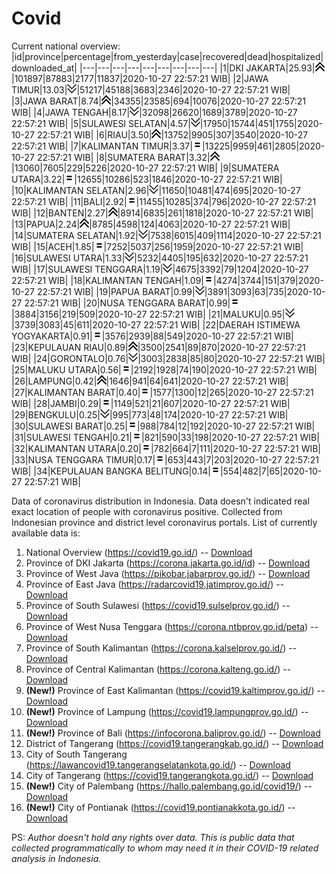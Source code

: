 # Covid
Current national overview:
|id|province|percentage|from_yesterday|case|recovered|dead|hospitalized|downloaded_at|
|---|---|---|---|---|---|---|---|---|
|1|DKI JAKARTA|25.93|![up](https://github.com/ariefrachmannn/covid/raw/master/img/rsz_img_186982.png)|101897|87883|2177|11837|2020-10-27 22:57:21 WIB|
|2|JAWA TIMUR|13.03|![down](https://github.com/ariefrachmannn/covid/raw/master/img/rsz_down.png)|51217|45188|3683|2346|2020-10-27 22:57:21 WIB|
|3|JAWA BARAT|8.74|![up](https://github.com/ariefrachmannn/covid/raw/master/img/rsz_img_186982.png)|34355|23585|694|10076|2020-10-27 22:57:21 WIB|
|4|JAWA TENGAH|8.17|![down](https://github.com/ariefrachmannn/covid/raw/master/img/rsz_down.png)|32098|26620|1689|3789|2020-10-27 22:57:21 WIB|
|5|SULAWESI SELATAN|4.57|![down](https://github.com/ariefrachmannn/covid/raw/master/img/rsz_down.png)|17950|15744|451|1755|2020-10-27 22:57:21 WIB|
|6|RIAU|3.50|![up](https://github.com/ariefrachmannn/covid/raw/master/img/rsz_img_186982.png)|13752|9905|307|3540|2020-10-27 22:57:21 WIB|
|7|KALIMANTAN TIMUR|3.37|![equal](https://github.com/ariefrachmannn/covid/raw/master/img/rsz_equal.png)|13225|9959|461|2805|2020-10-27 22:57:21 WIB|
|8|SUMATERA BARAT|3.32|![up](https://github.com/ariefrachmannn/covid/raw/master/img/rsz_img_186982.png)|13060|7605|229|5226|2020-10-27 22:57:21 WIB|
|9|SUMATERA UTARA|3.22|![equal](https://github.com/ariefrachmannn/covid/raw/master/img/rsz_equal.png)|12655|10286|523|1846|2020-10-27 22:57:21 WIB|
|10|KALIMANTAN SELATAN|2.96|![down](https://github.com/ariefrachmannn/covid/raw/master/img/rsz_down.png)|11650|10481|474|695|2020-10-27 22:57:21 WIB|
|11|BALI|2.92|![equal](https://github.com/ariefrachmannn/covid/raw/master/img/rsz_equal.png)|11455|10285|374|796|2020-10-27 22:57:21 WIB|
|12|BANTEN|2.27|![up](https://github.com/ariefrachmannn/covid/raw/master/img/rsz_img_186982.png)|8914|6835|261|1818|2020-10-27 22:57:21 WIB|
|13|PAPUA|2.24|![up](https://github.com/ariefrachmannn/covid/raw/master/img/rsz_img_186982.png)|8785|4598|124|4063|2020-10-27 22:57:21 WIB|
|14|SUMATERA SELATAN|1.92|![down](https://github.com/ariefrachmannn/covid/raw/master/img/rsz_down.png)|7538|6015|409|1114|2020-10-27 22:57:21 WIB|
|15|ACEH|1.85|![equal](https://github.com/ariefrachmannn/covid/raw/master/img/rsz_equal.png)|7252|5037|256|1959|2020-10-27 22:57:21 WIB|
|16|SULAWESI UTARA|1.33|![down](https://github.com/ariefrachmannn/covid/raw/master/img/rsz_down.png)|5232|4405|195|632|2020-10-27 22:57:21 WIB|
|17|SULAWESI TENGGARA|1.19|![down](https://github.com/ariefrachmannn/covid/raw/master/img/rsz_down.png)|4675|3392|79|1204|2020-10-27 22:57:21 WIB|
|18|KALIMANTAN TENGAH|1.09|![equal](https://github.com/ariefrachmannn/covid/raw/master/img/rsz_equal.png)|4274|3744|151|379|2020-10-27 22:57:21 WIB|
|19|PAPUA BARAT|0.99|![down](https://github.com/ariefrachmannn/covid/raw/master/img/rsz_down.png)|3891|3093|63|735|2020-10-27 22:57:21 WIB|
|20|NUSA TENGGARA BARAT|0.99|![equal](https://github.com/ariefrachmannn/covid/raw/master/img/rsz_equal.png)|3884|3156|219|509|2020-10-27 22:57:21 WIB|
|21|MALUKU|0.95|![down](https://github.com/ariefrachmannn/covid/raw/master/img/rsz_down.png)|3739|3083|45|611|2020-10-27 22:57:21 WIB|
|22|DAERAH ISTIMEWA YOGYAKARTA|0.91|![equal](https://github.com/ariefrachmannn/covid/raw/master/img/rsz_equal.png)|3576|2939|88|549|2020-10-27 22:57:21 WIB|
|23|KEPULAUAN RIAU|0.89|![up](https://github.com/ariefrachmannn/covid/raw/master/img/rsz_img_186982.png)|3500|2541|89|870|2020-10-27 22:57:21 WIB|
|24|GORONTALO|0.76|![down](https://github.com/ariefrachmannn/covid/raw/master/img/rsz_down.png)|3003|2838|85|80|2020-10-27 22:57:21 WIB|
|25|MALUKU UTARA|0.56|![equal](https://github.com/ariefrachmannn/covid/raw/master/img/rsz_equal.png)|2192|1928|74|190|2020-10-27 22:57:21 WIB|
|26|LAMPUNG|0.42|![up](https://github.com/ariefrachmannn/covid/raw/master/img/rsz_img_186982.png)|1646|941|64|641|2020-10-27 22:57:21 WIB|
|27|KALIMANTAN BARAT|0.40|![equal](https://github.com/ariefrachmannn/covid/raw/master/img/rsz_equal.png)|1577|1300|12|265|2020-10-27 22:57:21 WIB|
|28|JAMBI|0.29|![equal](https://github.com/ariefrachmannn/covid/raw/master/img/rsz_equal.png)|1149|521|21|607|2020-10-27 22:57:21 WIB|
|29|BENGKULU|0.25|![down](https://github.com/ariefrachmannn/covid/raw/master/img/rsz_down.png)|995|773|48|174|2020-10-27 22:57:21 WIB|
|30|SULAWESI BARAT|0.25|![equal](https://github.com/ariefrachmannn/covid/raw/master/img/rsz_equal.png)|988|784|12|192|2020-10-27 22:57:21 WIB|
|31|SULAWESI TENGAH|0.21|![equal](https://github.com/ariefrachmannn/covid/raw/master/img/rsz_equal.png)|821|590|33|198|2020-10-27 22:57:21 WIB|
|32|KALIMANTAN UTARA|0.20|![equal](https://github.com/ariefrachmannn/covid/raw/master/img/rsz_equal.png)|782|664|7|111|2020-10-27 22:57:21 WIB|
|33|NUSA TENGGARA TIMUR|0.17|![equal](https://github.com/ariefrachmannn/covid/raw/master/img/rsz_equal.png)|653|443|7|203|2020-10-27 22:57:21 WIB|
|34|KEPULAUAN BANGKA BELITUNG|0.14|![equal](https://github.com/ariefrachmannn/covid/raw/master/img/rsz_equal.png)|554|482|7|65|2020-10-27 22:57:21 WIB|

Data of coronavirus distribution in Indonesia. Data doesn't indicated real exact location of people with coronavirus positive. Collected from Indonesian province and district level coronavirus portals. List of currently available data is:
1. National Overview (https://covid19.go.id/) -- [Download](https://www.dropbox.com/s/66ly270fw4y76fx/covid_nasional.csv?dl=0)
2. Province of DKI Jakarta (https://corona.jakarta.go.id/id) -- [Download](https://riwayat-file-covid-19-dki-jakarta-jakartagis.hub.arcgis.com/)
3. Province of West Java (https://pikobar.jabarprov.go.id/) -- [Download](https://www.dropbox.com/s/alg0zp60fylq6cn/covid_jabar.csv?dl=0)
4. Province of East Java (https://radarcovid19.jatimprov.go.id/) -- [Download](https://www.dropbox.com/sh/e7vtgcnl4ckbvr4/AADo9UMRDZvrhHn66qTHZOvNa?dl=0)
5. Province of South Sulawesi (https://covid19.sulselprov.go.id/) -- [Download](https://www.dropbox.com/s/z5ek23lwcztj7z7/covid_sulsel.csv?dl=0)
6. Province of West Nusa Tenggara (https://corona.ntbprov.go.id/peta) -- [Download](https://www.dropbox.com/s/4p2k93n42xx0c00/covid_ntb.csv?dl=0)
7. Province of South Kalimantan (https://corona.kalselprov.go.id/) -- [Download](https://www.dropbox.com/sh/7aa2kvz8lb04pzz/AADH1Oj5oFMw2mp-D3JStPRsa?dl=0)
8. Province of Central Kalimantan (https://corona.kalteng.go.id/) -- [Download](https://www.dropbox.com/s/9q01v5r3ys2ozk4/covid_kalteng.csv?dl=0)
9. **(New!)** Province of East Kalimantan (https://covid19.kaltimprov.go.id/) -- [Download](https://www.dropbox.com/sh/qhpxj532nm80goa/AAB6ek_fp1__ieTR0TFQpfIga?dl=0)
10. **(New!)** Province of Lampung (https://covid19.lampungprov.go.id/) -- [Download](https://www.dropbox.com/s/ecuew6oa9kzwqwx/covid_lampung.csv?dl=0)
11. **(New!)** Province of Bali (https://infocorona.baliprov.go.id/) -- [Download](https://www.dropbox.com/sh/iceiwun4ufttmiu/AAC7dSRMpfTjPI1Lfzw-LeCUa?dl=0)
12. District of Tangerang (https://covid19.tangerangkab.go.id/) -- [Download](https://www.dropbox.com/sh/yxovyy6sy5bnz4p/AACZzVHinisKmz8oQWyQJ3nua?dl=0)
13. City of South Tangerang (https://lawancovid19.tangerangselatankota.go.id/) -- [Download](https://www.dropbox.com/s/zlvxo4ivswdzmle/covid_tangsel.csv?dl=0)
14. City of Tangerang (https://covid19.tangerangkota.go.id/) -- [Download](https://www.dropbox.com/s/e53224kvdrpjzy0/covid_tangkot.csv?dl=0)
15. **(New!)** City of Palembang (https://hallo.palembang.go.id/covid19/) -- [Download](https://www.dropbox.com/sh/oj17bhwhlpjht9e/AABZEG-OiaSaFvikATDx6coEa?dl=0)
16. **(New!)** City of Pontianak (https://covid19.pontianakkota.go.id/) -- [Download](https://www.dropbox.com/sh/66if3y4ly51j4sh/AADQ-zwLGa7Kz4ZzJgDw2-3na?dl=0)

PS: *Author doesn't hold any rights over data. This is public data that collected programmatically to whom may need it in their COVID-19 related analysis in Indonesia.*
